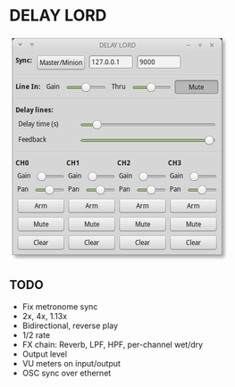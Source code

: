 # DELAY LORD

![Screenshot](screenshot.png)

## TODO
- Fix metronome sync
- 2x, 4x, 1.13x
- Bidirectional, reverse play
- 1/2 rate
- FX chain: Reverb, LPF, HPF, per-channel wet/dry
- Output level
- VU meters on input/output
- OSC sync over ethernet
